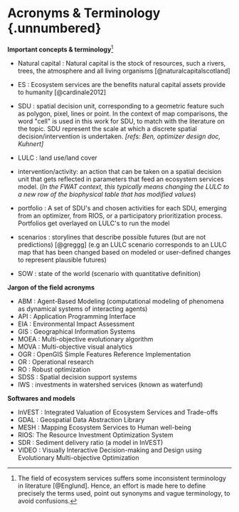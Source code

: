 # Acronyms & Terminology {.unnumbered}

**Important concepts & terminology**[^123back]

[^123back]: The field of ecosystem services suffers some inconsistent terminology in literature [@Englund]. Hence, an effort is made here to define precisely the terms used, point out synonyms and vague terminology, to avoid confusions.

* Natural capital : Natural capital is the stock of resources, such a rivers, trees, the atmosphere and all living organisms [@naturalcapitalscotland] 
* ES : Ecosystem services are the benefits natural capital assets provide to humanity [@cardinale2012]

* SDU : spatial decision unit, corresponding to a geometric feature such as polygon, pixel, lines or point. In the context of map comparisons, the word "cell" is used in this work for SDU, to match with the literature on the topic. SDU represent the scale at which a discrete spatial decision/intervention is undertaken. *[refs: Ben, optimizer design doc, Kuhnert]*
* LULC : land use/land cover
* intervention/activity: an action that can be taken on a spatial decision unit that gets reflected in parameters that feed an ecosystem services model. (*In the FWAT context, this typically means changing the LULC to a new row of the biophysical table that has modified values*)
* portfolio : A set of SDU's and chosen activities for each SDU, emerging from an optimizer, from RIOS, or a participatory prioritization process. Portfolios get overlayed on LULC's to run the model
* scenarios : storylines that describe possible futures (but are not predictions) [@greggg] (e.g an LULC scenario corresponds to an LULC map that has been changed based on modeled or user-defined changes to represent plausible futures)
* SOW : state of the world (scenario with quantitative definition)

**Jargon of the field acronyms**

* ABM : Agent-Based Modeling (computational modeling of phenomena as dynamical systems of interacting agents)
* API : Application Programming Interface
* EIA : Environmental Impact Assessment
* GIS : Geographical Information Systems
* MOEA : Multi-objective evolutionary algorithm* MOVA : Multi-objective visual analytics
* OGR : OpenGIS Simple Features Reference Implementation* OR : Operational research* RO : Robust optimization* SDSS : Spatial decision support systems 
* IWS : investments in watershed services (known as waterfund)

**Softwares and models**

* InVEST : Integrated Valuation of Ecosystem Services and Trade-offs
* GDAL : Geospatial Data Abstraction Library
* MESH :  Mapping Ecosystem Services to Human well-being
* RIOS: The Resource Investment Optimization System
* SDR : Sediment delivery ratio (a model in InVEST)
* VIDEO : Visually Interactive Decision-making and Design using Evolutionary Multi-objective Optimization

